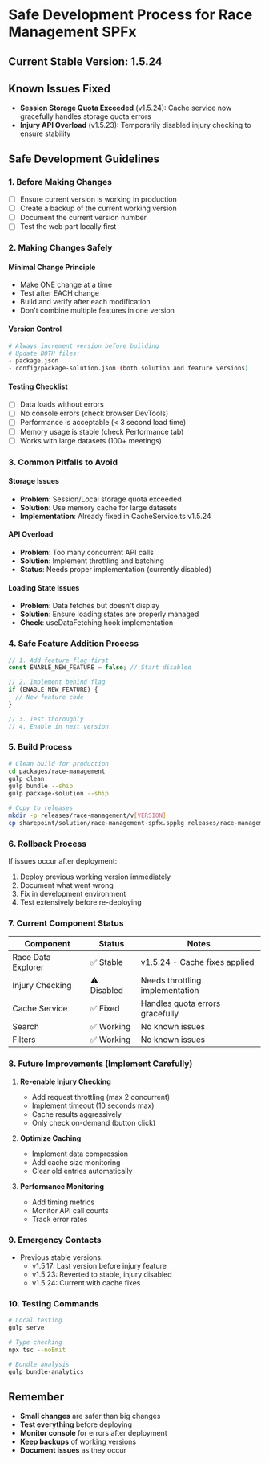 # Safe Development Process for Race Management SPFx

## Current Stable Version: 1.5.24

## Known Issues Fixed
- **Session Storage Quota Exceeded** (v1.5.24): Cache service now gracefully handles storage quota errors
- **Injury API Overload** (v1.5.23): Temporarily disabled injury checking to ensure stability

## Safe Development Guidelines

### 1. Before Making Changes
- [ ] Ensure current version is working in production
- [ ] Create a backup of the current working version
- [ ] Document the current version number
- [ ] Test the web part locally first

### 2. Making Changes Safely

#### Minimal Change Principle
- Make ONE change at a time
- Test after EACH change
- Build and verify after each modification
- Don't combine multiple features in one version

#### Version Control
```bash
# Always increment version before building
# Update BOTH files:
- package.json
- config/package-solution.json (both solution and feature versions)
```

#### Testing Checklist
- [ ] Data loads without errors
- [ ] No console errors (check browser DevTools)
- [ ] Performance is acceptable (< 3 second load time)
- [ ] Memory usage is stable (check Performance tab)
- [ ] Works with large datasets (100+ meetings)

### 3. Common Pitfalls to Avoid

#### Storage Issues
- **Problem**: Session/Local storage quota exceeded
- **Solution**: Use memory cache for large datasets
- **Implementation**: Already fixed in CacheService.ts v1.5.24

#### API Overload
- **Problem**: Too many concurrent API calls
- **Solution**: Implement throttling and batching
- **Status**: Needs proper implementation (currently disabled)

#### Loading State Issues
- **Problem**: Data fetches but doesn't display
- **Solution**: Ensure loading states are properly managed
- **Check**: useDataFetching hook implementation

### 4. Safe Feature Addition Process

```typescript
// 1. Add feature flag first
const ENABLE_NEW_FEATURE = false; // Start disabled

// 2. Implement behind flag
if (ENABLE_NEW_FEATURE) {
  // New feature code
}

// 3. Test thoroughly
// 4. Enable in next version
```

### 5. Build Process

```bash
# Clean build for production
cd packages/race-management
gulp clean
gulp bundle --ship
gulp package-solution --ship

# Copy to releases
mkdir -p releases/race-management/v[VERSION]
cp sharepoint/solution/race-management-spfx.sppkg releases/race-management/v[VERSION]/
```

### 6. Rollback Process

If issues occur after deployment:
1. Deploy previous working version immediately
2. Document what went wrong
3. Fix in development environment
4. Test extensively before re-deploying

### 7. Current Component Status

| Component | Status | Notes |
|-----------|--------|-------|
| Race Data Explorer | ✅ Stable | v1.5.24 - Cache fixes applied |
| Injury Checking | ⚠️ Disabled | Needs throttling implementation |
| Cache Service | ✅ Fixed | Handles quota errors gracefully |
| Search | ✅ Working | No known issues |
| Filters | ✅ Working | No known issues |

### 8. Future Improvements (Implement Carefully)

1. **Re-enable Injury Checking**
   - Add request throttling (max 2 concurrent)
   - Implement timeout (10 seconds max)
   - Cache results aggressively
   - Only check on-demand (button click)

2. **Optimize Caching**
   - Implement data compression
   - Add cache size monitoring
   - Clear old entries automatically

3. **Performance Monitoring**
   - Add timing metrics
   - Monitor API call counts
   - Track error rates

### 9. Emergency Contacts

- Previous stable versions:
  - v1.5.17: Last version before injury feature
  - v1.5.23: Reverted to stable, injury disabled
  - v1.5.24: Current with cache fixes

### 10. Testing Commands

```bash
# Local testing
gulp serve

# Type checking
npx tsc --noEmit

# Bundle analysis
gulp bundle-analytics
```

## Remember
- **Small changes** are safer than big changes
- **Test everything** before deploying
- **Monitor console** for errors after deployment
- **Keep backups** of working versions
- **Document issues** as they occur